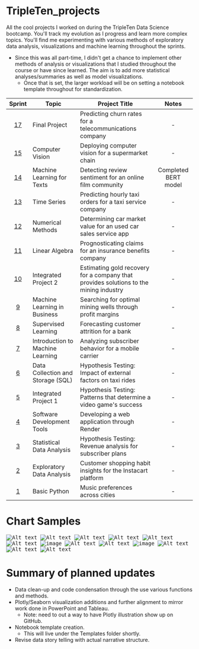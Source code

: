 # TripleTen_projects
All the cool projects I worked on during the TripleTen Data Science bootcamp. You'll track my evolution as I progress and learn more complex topics. You'll find me experimenting with various methods of exploratory data analysis, visualizations and machine learning throughout the sprints. 

- Since this was all part-time, I didn't get a chance to implement other methods of analysis or visualizations that I studied throughout the course or have since learned. The aim is to add more statistical analyses/summaries as well as model visualizations.
    - Once that is set, the larger workload will be on setting a notebook template throughout for standardization.

| Sprint | Topic | Project Title | Notes
| :---------------: | --------------- |--------------- |:---------------:
| [17](<Sprint 17 - Final Project/README.md>) | Final Project | Predicting churn rates for a telecommunications company | -
| [15](<Sprint 15 - Computer Vision/README.md>) | Computer Vision | Deploying computer vision for a supermarket chain | -
| [14](<Sprint 14 - ML for Texts/README.md>) | Machine Learning for Texts | Detecting review sentiment for an online film community | Completed BERT model
| [13](<Sprint 13 - Time Series/README.md>) | Time Series | Predicting hourly taxi orders for a taxi service company | -
| [12](<Sprint 12 - Numerical Methods/README.md>) | Numerical Methods | Determining car market value for an used car sales service app | -
| [11](<Sprint 11 - Linear Algebra/README.md>) | Linear Algebra | Prognosticating claims for an insurance benefits company | -
| [10](<Sprint 10 - Integrated Project 2/README.md>) | Integrated Project 2 | Estimating gold recovery for a company that provides solutions to the mining industry | -
| [9](<Sprint 9 - Machine Learning in Business/README.md>) | Machine Learning in Business | Searching for optimal mining wells through profit margins | -
| [8](<Sprint 8 - Supervised Learning/README.md>) | Supervised Learning | Forecasting customer attrition for a bank | -
| [7](<Sprint 7 - Introduction to ML/README.md>) | Introduction to Machine Learning | Analyzing subscriber behavior for a mobile carrier | -
| [6](<Sprint 6 - Data Collection and Storage (SQL)/README.md>) | Data Collection and Storage (SQL) | Hypothesis Testing: Impact of external factors on taxi rides | -
| [5](<Sprint 5 - Integrated Project 1/README.md>) | Integrated Project 1 | Hypothesis Testing: Patterns that determine a video game's success | -
| [4](<Sprint 4 - Software Development Tools/README.md>) | Software Development Tools | Developing a web application through Render | -
| [3](<Sprint 3 - Statistical Data Analysis/README.md>) | Statistical Data Analysis | Hypothesis Testing: Revenue analysis for subscriber plans | -
| [2](<Sprint 2 - Exploratory Data Analysis (EDA)/README.md>) | Exploratory Data Analysis | Customer shopping habit insights for the Instacart platform | -
| [1](<Sprint 1 - Working with Data in Python/README.md>) | Basic Python | Music preferences across cities | -

# Chart Samples
<kbd> ![Alt text](<Sprint 5 - Integrated Project 1/images/output1.png>) </kbd> 
<kbd> ![Alt text](<Sprint 5 - Integrated Project 1/images/newplot2.png>) </kbd> 
<kbd> ![Alt text](<Sprint 5 - Integrated Project 1/images/newplot1.png>) </kbd> 
<kbd> ![Alt text](<Sprint 12 - Numerical Methods/images/output2.png>) </kbd> 
<kbd> ![Alt text](<Sprint 14 - ML for Texts/images/newplot5.png>) </kbd> 
<kbd> ![Alt text](<Sprint 14 - ML for Texts/images/newplot4.png>) </kbd> 
<kbd> ![image](https://github.com/mattamx/TripleTen_projects/assets/107958646/a959cf5c-6000-448d-9d26-ef5d97a29aec) </kbd> 
<kbd> ![Alt text](<Sprint 6 - Data Collection and Storage (SQL)/images/newplot.png>) </kbd>
<kbd> ![Alt text](<Sprint 13 - Time Series/images/newplot5.png>) </kbd> 
<kbd> ![image](https://github.com/mattamx/TripleTen_projects/blob/072529a0a571e1bbca0e75d396b3c86cb2aa51ec/Sprint%2014%20-%20ML%20for%20Texts/newplot3.png) </kbd> 
<kbd> ![Alt text](<Sprint 17 - Final Project/images/output1.png>) </kbd> 
<kbd> ![Alt text](<Sprint 17 - Final Project/images/newplot5.png>) </kbd> 
<kbd> ![Alt text](<Sprint 17 - Final Project/images/newplot6.png>) </kbd> 

# Summary of planned updates
- Data clean-up and code condensation through the use various functions and methods.
- Plotly/Seaborn visualization additions and further alignment to mirror work done in PowerPoint and Tableau.
    - Note: need to out a way to have Plotly illustration show up on GitHub.
- Notebook template creation.
    - This will live under the Templates folder shortly.
- Revise data story telling with actual narrative structure. 
